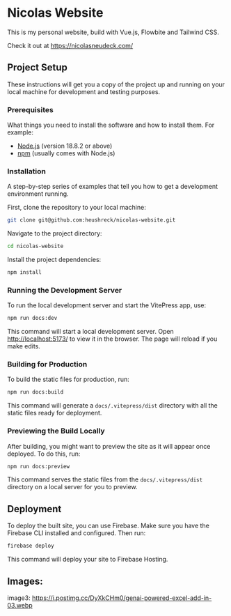 # Nicolas Website

This is my personal website, build with Vue.js, Flowbite and Tailwind CSS.

Check it out at https://nicolasneudeck.com/

## Project Setup

These instructions will get you a copy of the project up and running on your local machine for development and testing purposes.

### Prerequisites

What things you need to install the software and how to install them. For example:

- [Node.js](https://nodejs.org/en/) (version 18.8.2 or above)
- [npm](https://www.npmjs.com/) (usually comes with Node.js)

### Installation

A step-by-step series of examples that tell you how to get a development environment running.

First, clone the repository to your local machine:

```bash
git clone git@github.com:heushreck/nicolas-website.git
```

Navigate to the project directory:

```bash
cd nicolas-website
```

Install the project dependencies:

```bash
npm install
```

### Running the Development Server

To run the local development server and start the VitePress app, use:

```bash
npm run docs:dev
```

This command will start a local development server. Open [http://localhost:5173/](http://localhost:5173/) to view it in the browser. The page will reload if you make edits.

### Building for Production

To build the static files for production, run:

```bash
npm run docs:build
```

This command will generate a `docs/.vitepress/dist` directory with all the static files ready for deployment.

### Previewing the Build Locally

After building, you might want to preview the site as it will appear once deployed. To do this, run:

```bash
npm run docs:preview
```

This command serves the static files from the `docs/.vitepress/dist` directory on a local server for you to preview.

## Deployment

To deploy the built site, you can use Firebase. Make sure you have the Firebase CLI installed and configured. Then run:

```bash
firebase deploy
```

This command will deploy your site to Firebase Hosting.

## Images:

image3: https://i.postimg.cc/DyXkCHm0/genai-powered-excel-add-in-03.webp